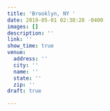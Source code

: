 ```yaml
---
title: 'Brooklyn, NY '
date: 2019-05-01 02:38:28 -0400
images: []
description: ''
link: ''
show_time: true
venue:
  address: ''
  city: ''
  name: ''
  state: ''
  zip: ''
draft: true

---
```

